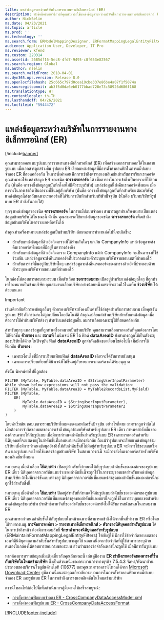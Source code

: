 ```yaml
---
title: แหล่งข้อมูลระหว่างบริษัทในการรายงานทางอิเล็กทรอนิกส์ (ER)
description: หัวข้อนี้อธิบายวิธีการที่คุณสามารถใช้แหล่งข้อมูลระหว่างบริษัทในการรายงานทางอิเล็กทรอนิกส์ (ER)
author: NickSelin
ms.date: 04/23/2021
ms.topic: article
ms.prod: ''
ms.technology: ''
ms.search.form: ERModelMappingDesigner, ERFormatMappingLegalEntityFilterTable
audience: Application User, Developer, IT Pro
ms.reviewer: kfend
ms.custom: 220314
ms.assetid: 2685df16-5ec8-4fd7-9495-c0f653e82567
ms.search.region: Global
ms.author: nselin
ms.search.validFrom: 2018-04-01
ms.dyn365.ops.version: Release 8.0
ms.openlocfilehash: 25c665c797d0cea10cbe337e86be4a07f1f5074a
ms.sourcegitcommit: ab3f5d0da6eb0177bbad720e73c58926d686f168
ms.translationtype: HT
ms.contentlocale: th-TH
ms.lasthandoff: 04/26/2021
ms.locfileid: "5944472"
---
```

# <a name="cross-company-data-sources-in-electronic-reporting-er"></a>แหล่งข้อมูลระหว่างบริษัทในการรายงานทางอิเล็กทรอนิกส์ (ER)

[!include[banner](../includes/banner.md)]

คุณสามารถออกแบบรูปแบบการรายงานทางอิเล็กทรอนิกส์ (ER) เพื่อสร้างเอกสารขาออกได้ในหลายรูปแบบ เมื่อเอกสารถูกสร้างขึ้น รูปแบบ ER เรียกแหล่งข้อมูลที่มีการตั้งค่าคอนฟิกในการแม็ปแบบจำลอง ER ที่สอดคล้องกัน ในการตั้งค่าคอนฟิกการเข้าถึงตารางแอพลิเคชันสำหรับการเรียกเรกคอร์ด คุณสามารถใช้แหล่งข้อมูล ER ของชนิด **ตารางเรกคอร์ด** ได้ เมื่อตารางในการเข้าถึงเป็นตารางที่ใช้ร่วมกัน (นั่นคือ ตารางซึ่งข้อมูลถูกบันทึกโดยไม่มีตัวระบุบริษัท) แหล่งข้อมูลนี้ส่งคืนเรกคอร์ดทั้งหมด เมื่อตารางในการเข้าถึงเป็นตารางที่ขึ้นอยู่กับบริษัท (นั่นคือ ตารางซึ่งข้อมูลถูกบันทึกสำหรับแต่ละบริษัท) แหล่งข้อมูลนี้ส่งกลับเฉพาะเรกคอร์ดที่ได้รับการบันทึกสำหรับบริษัทปัจจุบัน (นั่นคือ บริบทบริษัทที่รูปแบบ ER กำลังรันภายใต้)

ทุกๆ แหล่งข้อมูลของชนิด **ตารางเรกคอร์ด** ในการแม็ปแบบจำลอง สามารถถูกทำเครื่องหมายเป็นแหล่งข้อมูลข้ามบริษัทได้ในขณะนี้ ดังนั้น คุณสามารถใช้แหล่งข้อมูลของชนิด **ตารางเรกคอร์ด** เพื่อเข้าถึงข้อมูลข้ามบริษัทในตารางแอพลิเคชันได้

ถ้าคุณทำเครื่องหมายแหล่งข้อมูลเป็นข้ามบริษัท ลักษณะการทำงานต่อไปนี้จะเกิดขึ้น:

- สำหรับแหล่งข้อมูลที่อ้างอิงถึงตารางที่ใช้ร่วมกันใดๆ ยกเว้น CompanyInfo แหล่งข้อมูลจะส่งคืนเรกคอร์ดทั้งหมดที่มีอยู่ในตารางอ้างอิง 
- สำหรับแหล่งข้อมูลที่อ้างอิงถึงตาราง CompanyInfo แม้ว่า CompanyInfo จะเป็นตารางที่ใช้ร่วมกัน แหล่งข้อมูลจะส่งคืนเรกคอร์ดที่ประกอบด้วยตัวระบุของบริษัทจากขอบเขตที่กำหนดไว้
- สำหรับตารางที่ขึ้นอยู่กับบริษัทใดๆ แหล่งข้อมูลจะส่งคืนเรกคอร์ดของตารางอ้างอิงที่ประกอบด้วยตัวระบุของบริษัทจากขอบเขตที่กำหนดไว้

ในกล่องโต้ตอบการสอบถามระบบ เมื่อตัวเลือก **ขอการสอบถาม** เปิดอยู่สำหรับแหล่งข้อมูลใดๆ ที่ถูกทำเครื่องหมายเป็นข้ามบริษัท คุณสามารถเลือกบริษัทอย่างน้อยหนึ่งแห่งที่จะรวมไว้ในแท็บ **ช่วงบริษัท** ได้ด้วยตนเอง

> [!IMPORTANT]
> เช่นเดียวกับตัวกรองข้อมูลอื่นๆ ตัวกรองบริษัทจะยังคงเป็นค่าที่ใช้ล่าสุดสำหรับการสอบถาม เมื่อคุณรันรูปแบบ ER ตัวกรองจะไม่ถูกเปลี่ยนโดยอัตโนมัติ ถ้าคุณเปลี่ยนค่าข้ามบริษัทสำหรับแหล่งข้อมูล เมื่อต้องการใช้ค่าข้ามบริษัทต่างๆ สำหรับแหล่งข้อมูลอื่น ลบการเลือกเฉพาะผู้ใช้ที่สอดคล้องกัน

สำหรับทุกๆ แหล่งข้อมูลที่ถูกทำเครื่องหมายเป็นข้ามบริษัท คุณสามารถเลือกเรกคอร์ดที่คุณต้องการโดยใช้ฟังก์ชัน **ตัวกรอง** และ **สถานที่** ในนิพจน์ ER ได้ ฟิลด์ **dataAreaID** ยังสามารถถูกใช้เป็นตัวระบุของบริษัทได้ด้วย ในปัจจุบัน ฟิลด์ **dataAreaID** ถูกจำกัดชนิดของเงื่อนไขต่อไปนี้ เมื่อมีการใช้ฟังก์ชัน **ตัวกรอง** :

- เฉพาะเงื่อนไขที่มีการเปรียบเทียบฟิลด์ **dataAreaID** เดียวจะได้รับการสนับสนุน
- เฉพาะการเปรียบเทียบที่มีนิพจน์ที่ไม่ขึ้นอยู่กับรายการเรกคอร์ดจะได้รับอนุญาต

ดังนั้น นิพจน์ต่อไปนี้ถูกต้อง

```ER Expression
FILTER (MyTable, MyTable.dataAreaID = $StringUserInputParameter)
While shown below expressions will not pass the validation:
FILTER (MyTable, MyTable.dataAreaID = MyTable2RecordsList.MyField)
FILTER (MyTable, 
    OR(
        MyTable.dataAreaID = $StringUserInputParameter1,
        MyTable.dataAreaID = $StringUserInputParameter2
    )
)
```

โดยค่าเริ่มต้น ขอบเขตจะรวมบริษัททั้งหมดของแอพลิเคชันปัจจุบัน อย่างไรก็ตาม สามารถถูกจำกัดได้ เมื่อต้องการจำกัดขอบเขตของการเข้าถึงข้อมูลข้ามบริษัทสำหรับรูปแบบ ER เดียว กำหนดลำดับชั้นขององค์กรเฉพาะให้กับรูปแบบ เมื่อมีการกำหนดลำดับชั้นสำหรับรูปแบบ ER เฉพาะเรกคอร์ดสำหรับนิติบุคคลที่จะแสดงอยู่ในลำดับชั้นที่มอบหมายจะมีการส่งกลับ ถึงแม้ว่ารูปแบบจะเรียกแหล่งข้อมูลข้ามบริษัท เมื่อมีการกำหนดข้อมูลอ้างอิงให้กับลำดับชั้นที่ไม่มีอยู่สำหรับรูปแบบ ER จะมีการใช้ขอบเขตเริ่มต้น และรูปแบบจะเรียกใช้แหล่งข้อมูลข้ามบริษัท ในสถานการณ์นี้ จะมีการส่งคืนเรกคอร์ดสำหรับบริษัทแอพลิเคชันทั้งหมด

หมายเหตุ เมื่อตัวเลือก **ใช้แบบร่าง** เปิดอยู่สำหรับที่กำหนดให้กับรูปแบบลำดับชั้นขององค์กรของรูปแบบ ER เดี่ยว นิติบุคคลจากเวอร์ชันแบบร่างของลำดับชั้นนี้จะถูกใช้ในการระบุขอบเขตสำหรับแหล่งข้อมูลข้ามบริษัท ถ้าไม่มีเวอร์ชันแบบร่างอยู่ นิติบุคคลจากเวอร์ชันที่เผยแพร่ล่าสุดของลำดับชั้นขององค์กรนี้จะถูกใช้สำหรับสิ่งนี้

หมายเหตุ เมื่อตัวเลือก **ใช้แบบร่าง** ปิดอยู่สำหรับที่กำหนดให้กับรูปแบบลำดับชั้นขององค์กรของรูปแบบ ER เดี่ยว นิติบุคคลจากเวอร์ชันที่เผยแพร่ล่าสุดของลำดับชั้นองค์กรนี้จะถูกใช้ในการระบุขอบเขตสำหรับแหล่งข้อมูลข้ามบริษัท ประสิทธิภาพวันที่ของลำดับชั้นขององค์กรยังไม่ได้รับการสนับสนุนในกรอบงาน ER

คุณสามารถกำหนดลำดับชั้นให้กับรูปแบบในหน้าเฉพาะที่สามารถเข้าถึงได้จากพื้นที่ทำงาน ER หรือโดยใช้รายการเมนู **การจัดการองค์กร \> รายงานทางอิเล็กทรอนิกส์ \> ตัวกรองนิติบุคคลสำหรับรูปแบบ** ได้ ในการเข้าถึงหน้า ต้องมีการมอบสิทธิ์ **รักษาตัวกรองนิติบุคคลสำหรับรูปแบบ** (ERMaintainFormatMappingLegalEntityFilters) ให้กับผู้ใช้ มีการใช้ข้อจำกัดขอบเขตของเอนทิตีนิติบุคคลตามลำดับชั้นสำหรับรูปแบบจะถูกใช้ นอกเหนือจากข้อจำกัดที่ผู้ใช้สามารถระบุด้วยตนเองในกล่องโต้ตอบการสอบถามของระบบ ส่วนร่วมของข้อจำกัดเหล่านี้จะถูกใช้ เมื่อมีการรันรูปแบบ

หากต้องการทราบข้อมูลเพิ่มเติมเกี่ยวกับคุณลักษณะนี้ เล่นคู่มืองาน **ER เข้าถึงเรกคอร์ดของตารางที่ขึ้นกับบริษัทในโหมดข้ามบริษัท** ซึ่งเป็นส่วนหนึ่งของกระบวนการทางธุรกิจ 7.5.4.3 จัดหา/พัฒนาส่วนประกอบของบริการ/โซลูชันด้านไอที (10677) และคุณสามารถดาวน์โหลดได้จาก [Microsoft Download Center](https://go.microsoft.com/fwlink/?linkid=874684) คู่มืองานนี้แนะนำคุณเกี่ยวกับกระบวนการในการตั้งค่าคอนฟิกการแม็ปแบบจำลอง ER และรูปแบบ ER ในการเข้าถึงตารางแอพลิเคชันในโหมดข้ามบริษัท

ดาวน์โหลดไฟล์ต่อไปนี้เพื่อดำเนินการคู่มืองานให้เสร็จสมบูรณ์:

- [การตั้งค่าคอนฟิกแบบจำลอง ER - CrossCompanyDataAccessModel.xml](https://download.microsoft.com/download/4/2/5/4258f891-7054-4821-aedd-3721ba25fdd5/CrossCompanyDataAccessModel.xml)
- [การตั้งค่าคอนฟิกรูปแบบ ER - CrossCompanyDataAccessFormat](https://download.microsoft.com/download/3/2/1/321deb75-3ba9-4323-99bf-207a52c60b5c/CrossCompanyDataAccessFormat.xml)


[!INCLUDE[footer-include](../../../includes/footer-banner.md)]
